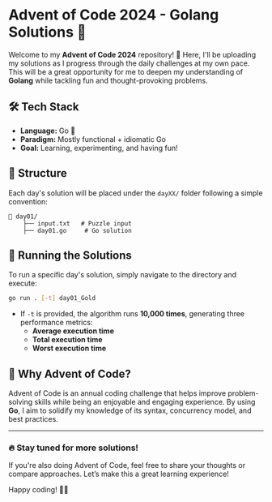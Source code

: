 # Advent of Code 2024 - Golang Solutions 🎄

Welcome to my **Advent of Code 2024** repository! 🚀 Here, I'll be uploading my solutions as I progress through the daily challenges at my own pace. This will be a great opportunity for me to deepen my understanding of **Golang** while tackling fun and thought-provoking problems.

## 🛠 Tech Stack

- **Language:** Go 🦫
- **Paradigm:** Mostly functional + idiomatic Go
- **Goal:** Learning, experimenting, and having fun!

## 📌 Structure

Each day's solution will be placed under the `dayXX/` folder following a simple convention:

```
📂 day01/
    ├── input.txt   # Puzzle input
    ├── day01.go     # Go solution
```

## 🚀 Running the Solutions

To run a specific day's solution, simply navigate to the directory and execute:
```bash
go run . [-t] day01_Gold 
```
- If `-t` is provided, the algorithm runs **10,000 times**, generating three performance metrics:
  - **Average execution time**
  - **Total execution time**
  - **Worst execution time**


## 🌟 Why Advent of Code?

Advent of Code is an annual coding challenge that helps improve problem-solving skills while being an enjoyable and engaging experience. By using **Go**, I aim to solidify my knowledge of its syntax, concurrency model, and best practices.

---

### 🔥 Stay tuned for more solutions!

If you're also doing Advent of Code, feel free to share your thoughts or compare approaches. Let’s make this a great learning experience!

Happy coding! 🎅🎁
